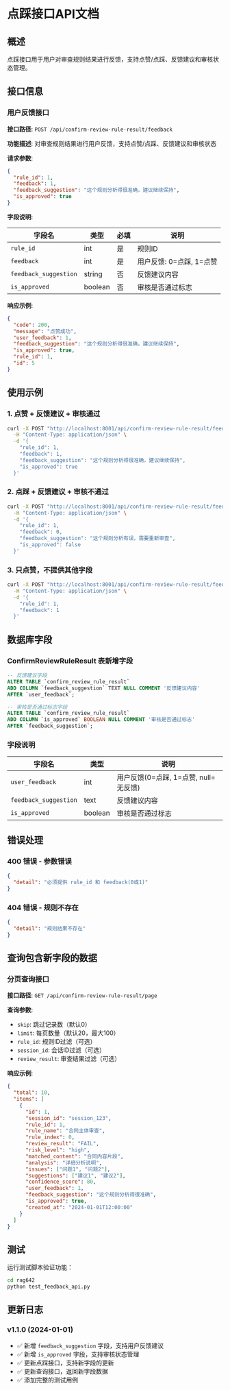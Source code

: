 # 点踩接口API文档

## 概述

点踩接口用于用户对审查规则结果进行反馈，支持点赞/点踩、反馈建议和审核状态管理。

## 接口信息

### 用户反馈接口

**接口路径**: `POST /api/confirm-review-rule-result/feedback`

**功能描述**: 对审查规则结果进行用户反馈，支持点赞/点踩、反馈建议和审核状态

**请求参数**:

```json
{
  "rule_id": 1,
  "feedback": 1,
  "feedback_suggestion": "这个规则分析得很准确，建议继续保持",
  "is_approved": true
}
```

**字段说明**:

| 字段名 | 类型 | 必填 | 说明 |
|--------|------|------|------|
| `rule_id` | int | 是 | 规则ID |
| `feedback` | int | 是 | 用户反馈: 0=点踩, 1=点赞 |
| `feedback_suggestion` | string | 否 | 反馈建议内容 |
| `is_approved` | boolean | 否 | 审核是否通过标志 |

**响应示例**:

```json
{
  "code": 200,
  "message": "点赞成功",
  "user_feedback": 1,
  "feedback_suggestion": "这个规则分析得很准确，建议继续保持",
  "is_approved": true,
  "rule_id": 1,
  "id": 5
}
```

## 使用示例

### 1. 点赞 + 反馈建议 + 审核通过

```bash
curl -X POST "http://localhost:8001/api/confirm-review-rule-result/feedback" \
  -H "Content-Type: application/json" \
  -d '{
    "rule_id": 1,
    "feedback": 1,
    "feedback_suggestion": "这个规则分析得很准确，建议继续保持",
    "is_approved": true
  }'
```

### 2. 点踩 + 反馈建议 + 审核不通过

```bash
curl -X POST "http://localhost:8001/api/confirm-review-rule-result/feedback" \
  -H "Content-Type: application/json" \
  -d '{
    "rule_id": 1,
    "feedback": 0,
    "feedback_suggestion": "这个规则分析有误，需要重新审查",
    "is_approved": false
  }'
```

### 3. 只点赞，不提供其他字段

```bash
curl -X POST "http://localhost:8001/api/confirm-review-rule-result/feedback" \
  -H "Content-Type: application/json" \
  -d '{
    "rule_id": 1,
    "feedback": 1
  }'
```

## 数据库字段

### ConfirmReviewRuleResult 表新增字段

```sql
-- 反馈建议字段
ALTER TABLE `confirm_review_rule_result` 
ADD COLUMN `feedback_suggestion` TEXT NULL COMMENT '反馈建议内容' 
AFTER `user_feedback`;

-- 审核是否通过标志字段
ALTER TABLE `confirm_review_rule_result` 
ADD COLUMN `is_approved` BOOLEAN NULL COMMENT '审核是否通过标志' 
AFTER `feedback_suggestion`;
```

### 字段说明

| 字段名 | 类型 | 说明 |
|--------|------|------|
| `user_feedback` | int | 用户反馈(0=点踩, 1=点赞, null=无反馈) |
| `feedback_suggestion` | text | 反馈建议内容 |
| `is_approved` | boolean | 审核是否通过标志 |

## 错误处理

### 400 错误 - 参数错误

```json
{
  "detail": "必须提供 rule_id 和 feedback(0或1)"
}
```

### 404 错误 - 规则不存在

```json
{
  "detail": "规则结果不存在"
}
```

## 查询包含新字段的数据

### 分页查询接口

**接口路径**: `GET /api/confirm-review-rule-result/page`

**查询参数**:
- `skip`: 跳过记录数（默认0）
- `limit`: 每页数量（默认20，最大100）
- `rule_id`: 规则ID过滤（可选）
- `session_id`: 会话ID过滤（可选）
- `review_result`: 审查结果过滤（可选）

**响应示例**:

```json
{
  "total": 10,
  "items": [
    {
      "id": 1,
      "session_id": "session_123",
      "rule_id": 1,
      "rule_name": "合同主体审查",
      "rule_index": 0,
      "review_result": "FAIL",
      "risk_level": "high",
      "matched_content": "合同内容片段",
      "analysis": "详细分析说明",
      "issues": ["问题1", "问题2"],
      "suggestions": ["建议1", "建议2"],
      "confidence_score": 80,
      "user_feedback": 1,
      "feedback_suggestion": "这个规则分析得很准确",
      "is_approved": true,
      "created_at": "2024-01-01T12:00:00"
    }
  ]
}
```

## 测试

运行测试脚本验证功能：

```bash
cd rag642
python test_feedback_api.py
```

## 更新日志

### v1.1.0 (2024-01-01)
- ✅ 新增 `feedback_suggestion` 字段，支持用户反馈建议
- ✅ 新增 `is_approved` 字段，支持审核状态管理
- ✅ 更新点踩接口，支持新字段的更新
- ✅ 更新查询接口，返回新字段数据
- ✅ 添加完整的测试用例 